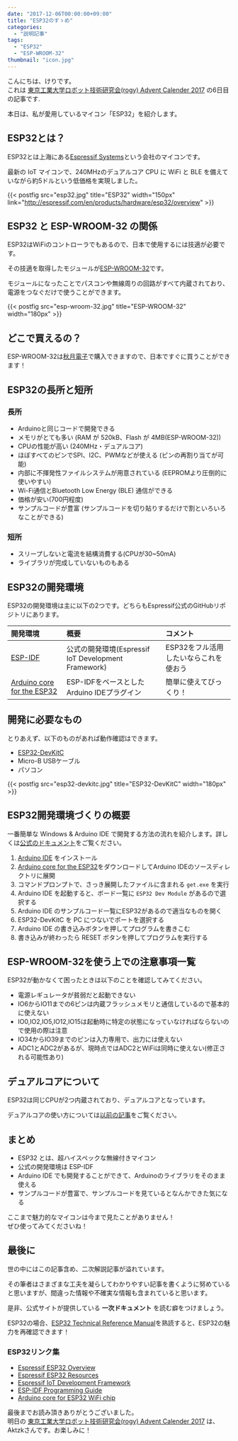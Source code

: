 ```yaml
---
date: "2017-12-06T00:00:00+09:00"
title: "ESP32のすゝめ"
categories:
  - "説明記事"
tags:
  - "ESP32"
  - "ESP-WROOM-32"
thumbnail: "icon.jpg"
---
```


こんにちは、けりです。  
これは [東京工業大学ロボット技術研究会(rogy) Advent Calender 2017](https://adventar.org/calendars/2361) の6日目の記事です.

本日は、私が愛用しているマイコン「ESP32」を紹介します。

<!--more-->

## ESP32とは？

ESP32とは上海にある[Espressif Systems](http://espressif.com/)という会社のマイコンです。


最新の IoT マイコンで、240MHzのデュアルコア CPU に WiFi と BLE を備えていながら約5ドルという低価格を実現しました。


{{< postfig src="esp32.jpg" title="ESP32" width="150px" link="http://espressif.com/en/products/hardware/esp32/overview" >}}

## ESP32 と ESP-WROOM-32 の関係

ESP32はWiFiのコントローラでもあるので、日本で使用するには技適が必要です。

その技適を取得したモジュールが[ESP-WROOM-32](http://akizukidenshi.com/catalog/g/gM-11647/)です。

モジュールになったことでパスコンや無線周りの回路がすべて内蔵されており、電源をつなぐだけで使うことができます。

{{< postfig src="esp-wroom-32.jpg" title="ESP-WROOM-32" width="180px" >}}

## どこで買えるの？

ESP-WROOM-32は[秋月電子](http://akizukidenshi.com/catalog/g/gM-11647/)で購入できますので、日本ですぐに買うことができます！

## ESP32の長所と短所

### 長所

  * Arduinoと同じコードで開発できる
  * メモリがとても多い (RAM が 520kB、Flash が 4MB(ESP-WROOM-32))
  * CPUの性能が高い (240MHz・デュアルコア)
  * ほぼすべてのピンでSPI、I2C、PWMなどが使える (ピンの再割り当てが可能)
  * 内部に不揮発性ファイルシステムが用意されている (EEPROMより圧倒的に使いやすい)
  * Wi-Fi通信とBluetooth Low Energy (BLE) 通信ができる
  * 価格が安い(700円程度)
  * サンプルコードが豊富 (サンプルコードを切り貼りするだけで割といろいろなことができる)

### 短所

  * スリープしないと電流を結構消費する(CPUが30~50mA)
  * ライブラリが完成していないものもある

## ESP32の開発環境

ESP32の開発環境は主に以下の2つです。どちらもEspressif公式のGitHubリポジトリにあります。

|開発環境|概要|コメント|
|:--|:--|:--|
|[ESP-IDF](https://github.com/espressif/esp-id://github.com/espressif/esp-idf)|公式の開発環境(Espressif IoT Development Framework)|ESP32をフル活用したいならこれを使おう|
|[Arduino core for the ESP32](https://github.com/espressif/arduino-esp32)|ESP-IDFをベースとしたArduino IDEプラグイン|簡単に使えてびっくり！|

## 開発に必要なもの

とりあえず、以下のものがあれば動作確認はできます。

  * [ESP32-DevKitC](http://akizukidenshi.com/catalog/g/gM-11819/)
  * Micro-B USBケーブル
  * パソコン

{{< postfig src="esp32-devkitc.jpg" title="ESP32-DevKitC" width="180px" >}}

## ESP32開発環境づくりの概要

一番簡単な Windows & Arduino IDE で開発する方法の流れを紹介します。詳しくは[公式のドキュメント](https://github.com/espressif/arduino-esp32#installation-instructions)をご覧ください。

  1. [Arduino IDE](https://www.arduino.cc/en/Main/Software) をインストール
  1. [Arduino core for the ESP32](https://github.com/espressif/arduino-esp32)をダウンロードしてArduino IDEのソースディレクトリに展開
  1. コマンドプロンプトで、さっき展開したファイルに含まれる `get.exe` を実行
  1. Arduino IDE を起動すると、ボード一覧に `ESP32 Dev Module` があるので選択する
  1. Arduino IDE のサンプルコード一覧にESP32があるので適当なものを開く
  1. ESP32-DevKitC を PC につないでポートを選択する
  1. Arduino IDE の書き込みボタンを押してプログラムを書きこむ
  1. 書き込みが終わったら RESET ボタンを押してプログラムを実行する

## ESP-WROOM-32を使う上での注意事項一覧

ESP32が動かなくて困ったときは以下のことを確認してみてください。

  * 電源レギュレータが貧弱だと起動できない
  * IO6からIO11までの6ピンは内蔵フラッシュメモリと通信しているので基本的に使えない
  * IO0,IO2,IO5,IO12,IO15は起動時に特定の状態になっていなければならないので使用の際は注意
  * IO34からIO39までのピンは入力専用で、出力には使えない
  * ADC1とADC2があるが、現時点ではADC2とWiFiは同時に使えない(修正される可能性あり)

## デュアルコアについて

ESP32は同じCPUが2つ内蔵されており、デュアルコアとなっています。

デュアルコアの使い方については[以前の記事](/posts/2017-06-24-esp32-dual-core/)をご覧ください。

## まとめ

  * ESP32 とは、超ハイスペックな無線付きマイコン
  * 公式の開発環境は ESP-IDF
  * Arduino IDE でも開発することができて、Arduinoのライブラリをそのまま使える
  * サンプルコードが豊富で、サンプルコードを見ているとなんかできた気になる

ここまで魅力的なマイコンは今まで見たことがありません！  
ぜひ使ってみてくださいね！

## 最後に

世の中にはこの記事含め、二次解説記事が溢れています。

その筆者はさまざまな工夫を凝らしてわかりやすい記事を書くように努めていると思いますが、間違った情報や不確実な情報も含まれていると思います。

是非、公式サイトが提供している **一次ドキュメント** を読む癖をつけましょう。

ESP32の場合、[ESP32 Technical Reference Manual](http://espressif.com/sites/default/files/documentation/esp32_technical_reference_manual_en.pdf)を熟読すると、ESP32の魅力を再確認できます！

### ESP32リンク集

  * [Espressif ESP32 Overview](http://espressif.com/en/products/hardware/esp32/overview)
  * [Espressif ESP32 Resources](http://espressif.com/en/products/hardware/esp32/resources)
  * [Espressif IoT Development Framework](https://github.com/espressif/esp-idf)
  * [ESP-IDF Programming Guide](https://esp-idf.readthedocs.io/en/latest/#)
  * [Arduino core for ESP32 WiFi chip](https://github.com/espressif/arduino-esp32)

最後までお読み頂きありがとうございました。  
明日の [東京工業大学ロボット技術研究会(rogy) Advent Calender 2017](https://adventar.org/calendars/2361) は、Aktzkさんです。お楽しみに！
